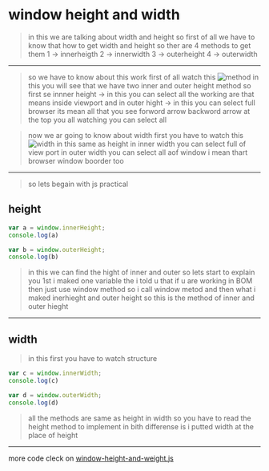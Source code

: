 # window height and width 
> in this we are talking about width and height 
so first of all we have to know that how to get width and height so ther are 4 methods to get them 
1 -> innerheigth
2 -> innerwidth
3 -> outerheight
4 -> outerwidth
---
> so we have to know about this work 
first of all watch this 
![method](../image/Screenshot%20from%202022-11-21%2014-21-21.png)
> in this you will see that we have two inner and outer height method so first se 
innner height -> in this you can select all the working are that means inside viewport
and in 
outer hight -> in this you can select full browser its mean all that you see forword arrow backword arrow
at the top you all watching you can select all 

> now we ar going to know about width 
first you have to watch this 
![width](../image/Screenshot%20from%202022-11-21%2014-22-09.png)
in this same as height in inner width you can select full of view port 
in outer width you can select all aof window i mean thart browser window boorder too
---
> so lets begain with js practical
## height
```javascript
var a = window.innerHeight;
console.log(a)

var b = window.outerHeight;
console.log(b)
```
> in this we can find the hight of inner and outer
so lets start to explain you
> 1st i maked one variable the i told u that if u are working in BOM then just use window method 
so i call window metod and then what i maked inerhieght and outer height 
so this is the method of inner and outer hieght 
---
## width
> in this first you have to watch structure
```javascript
var c = window.innerWidth;
console.log(c)

var d = window.outerWidth;
console.log(d)
```
> all the methods are same as height in width
so you have to read the height method to implement 
in bith differense is i putted width at the place of height
---
more code cleck on [window-height-and-weight.js](../js/Window-Hight-and-width-method.js)